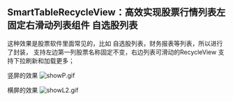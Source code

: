 ## SmartTableRecycleView：高效实现股票行情列表左固定右滑动列表组件 自选股列表
这种效果是股票软件里面常见的，比如 自选股列表，财务报表等列表，所以进行了封装， 支持左边第一列股票名称固定不变，右边列表可滑动的RecycleView 支持下拉刷新和加载更多；
  
竖屏的效果
![showP.gif](showP.gif)

  
横屏的效果
![showL2.gif](showL2.gif)
